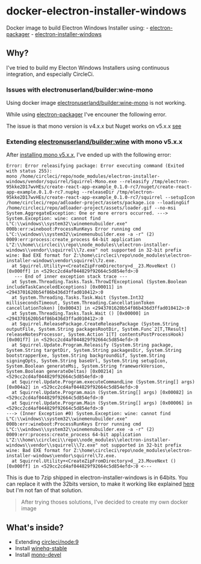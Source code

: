 # docker-electron-installer-windows

Docker image to build Electron Windows Installer using:
    - [electron-packager](https://github.com/electron-userland/electron-packager)
    - [electron-installer-windows](https://github.com/unindented/electron-installer-windows)

## Why?

I've tried to build my Electon Windows Installers using continuous integration, and especially CircleCi.

### Issues with electronuserland/builder:wine-mono

Using docker image [electronuserland/builder:wine-mono](https://hub.docker.com/r/electronuserland/) is not working. 

While using [electron-packager](https://github.com/electron-userland/electron-packager) I've encouner the following error.


The issue is that mono version is v4.x.x but Nuget works on v5.x.x [see](https://github.com/NuGet/Home/issues/6790)

### Extending [electronuserland/builder:wine](https://hub.docker.com/r/electronuserland/) with mono v5.x.x

After [installing mono v5.x.x](https://www.mono-project.com/download/stable/#download-lin), I've ended up with the following error:


```
Error: Error releasifying package: Error executing command (Exited with status 255):
mono /home/circleci/repo/node_modules/electron-installer-windows/vendor/squirrel/Squirrel-Mono.exe --releasify /tmp/electron-95kke2D17wvHEs/create-react-app-example_0.1.0-rc7/nuget/create-react-app-example.0.1.0-rc7.nupkg --releaseDir /tmp/electron-95kke2D17wvHEs/create-react-app-example_0.1.0-rc7/squirrel --setupIcon /home/circleci/repo/adloader-project/assets/package.ico --loadingGif /home/circleci/repo/adloader-project/assets/loader.gif --no-msi
System.AggregateException: One or more errors occurred. ---> System.Exception: wine: cannot find L"C:\\windows\\system32\\winemenubuilder.exe"
000b:err:wineboot:ProcessRunKeys Error running cmd L"C:\\windows\\system32\\winemenubuilder.exe -a -r" (2)
0009:err:process:create_process 64-bit application L"Z:\\home\\circleci\\repo\\node_modules\\electron-installer-windows\\vendor\\squirrel\\7z.exe" not supported in 32-bit prefix
wine: Bad EXE format for Z:\home\circleci\repo\node_modules\electron-installer-windows\vendor\squirrel\7z.exe.
  at Squirrel.Utility+<CreateZipFromDirectory>d__23.MoveNext () [0x000ff] in <529cc2cd4af044829f92664c5d854efd>:0 
   --- End of inner exception stack trace ---
  at System.Threading.Tasks.Task.ThrowIfExceptional (System.Boolean includeTaskCanceledExceptions) [0x00011] in <2943701620b54f86b436d3ffad010412>:0 
  at System.Threading.Tasks.Task.Wait (System.Int32 millisecondsTimeout, System.Threading.CancellationToken cancellationToken) [0x00043] in <2943701620b54f86b436d3ffad010412>:0 
  at System.Threading.Tasks.Task.Wait () [0x00000] in <2943701620b54f86b436d3ffad010412>:0 
  at Squirrel.ReleasePackage.CreateReleasePackage (System.String outputFile, System.String packagesRootDir, System.Func`2[T,TResult] releaseNotesProcessor, System.Action`1[T] contentsPostProcessHook) [0x001f7] in <529cc2cd4af044829f92664c5d854efd>:0 
  at Squirrel.Update.Program.Releasify (System.String package, System.String targetDir, System.String packagesDir, System.String bootstrapperExe, System.String backgroundGif, System.String signingOpts, System.String baseUrl, System.String setupIcon, System.Boolean generateMsi, System.String frameworkVersion, System.Boolean generateDeltas) [0x00214] in <529cc2cd4af044829f92664c5d854efd>:0 
  at Squirrel.Update.Program.executeCommandLine (System.String[] args) [0x004a2] in <529cc2cd4af044829f92664c5d854efd>:0 
  at Squirrel.Update.Program.main (System.String[] args) [0x00082] in <529cc2cd4af044829f92664c5d854efd>:0 
  at Squirrel.Update.Program.Main (System.String[] args) [0x00006] in <529cc2cd4af044829f92664c5d854efd>:0 
---> (Inner Exception #0) System.Exception: wine: cannot find L"C:\\windows\\system32\\winemenubuilder.exe"
000b:err:wineboot:ProcessRunKeys Error running cmd L"C:\\windows\\system32\\winemenubuilder.exe -a -r" (2)
0009:err:process:create_process 64-bit application L"Z:\\home\\circleci\\repo\\node_modules\\electron-installer-windows\\vendor\\squirrel\\7z.exe" not supported in 32-bit prefix
wine: Bad EXE format for Z:\home\circleci\repo\node_modules\electron-installer-windows\vendor\squirrel\7z.exe.
  at Squirrel.Utility+<CreateZipFromDirectory>d__23.MoveNext () [0x000ff] in <529cc2cd4af044829f92664c5d854efd>:0 <---
```

This is due to 7zip shipped in electron-installer-windows is in 64bits. You can replace it with the 32bits version, to 
make it working like explained [here](https://github.com/electron/windows-installer/issues/186#issuecomment-313222658) 
but I'm not fan of that solution.

> After trying thoses solutions, I've decided to create my own docker image

## What's inside?
    
- Extending [circleci/node:9](https://hub.docker.com/r/circleci/node/tags/)
- Install [winehq-stable](https://wiki.winehq.org/Ubuntu)
- Install [mono-devel](https://www.mono-project.com/download/stable/#download-lin)
